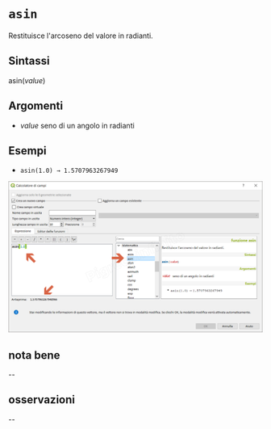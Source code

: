 # `asin`

Restituisce l'arcoseno del valore in radianti.

## Sintassi

asin(_value_)

## Argomenti

* _value_ seno di un angolo in radianti

## Esempi

* `asin(1.0) → 1.5707963267949`

![](/img/matematica/asin/asin1.png)

## nota bene

--

## osservazioni

--